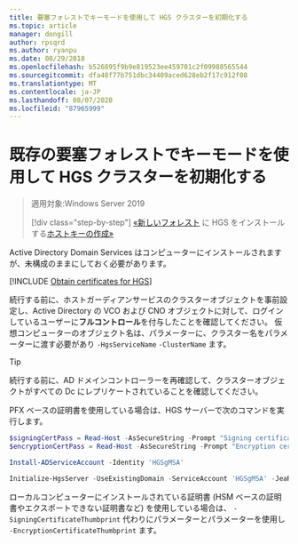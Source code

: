 ```yaml
---
title: 要塞フォレストでキーモードを使用して HGS クラスターを初期化する
ms.topic: article
manager: dongill
author: rpsqrd
ms.author: ryanpu
ms.date: 08/29/2018
ms.openlocfilehash: b526895f9b9e819523ee459701c2f09988565544
ms.sourcegitcommit: dfa48f77b751dbc34409aced628eb2f17c912f08
ms.translationtype: MT
ms.contentlocale: ja-JP
ms.lasthandoff: 08/07/2020
ms.locfileid: "87965999"
---
```

# <a name="initialize-the-hgs-cluster-using-key-mode-in-an-existing-bastion-forest"></a>既存の要塞フォレストでキーモードを使用して HGS クラスターを初期化する

> 適用対象:Windows Server 2019
>
> [!div class="step-by-step"]
> [«新しいフォレスト](guarded-fabric-install-hgs-in-a-bastion-forest.md) 
>  に HGS をインストールする[ホストキーの作成»](guarded-fabric-create-host-key.md)

Active Directory Domain Services はコンピューターにインストールされますが、未構成のままにしておく必要があります。

[!INCLUDE [Obtain certificates for HGS](../../../includes/guarded-fabric-initialize-hgs-default-step-two.md)]

続行する前に、ホストガーディアンサービスのクラスターオブジェクトを事前設定し、Active Directory の VCO および CNO オブジェクトに対して、ログインしているユーザーに**フルコントロール**を付与したことを確認してください。
仮想コンピューターのオブジェクト名は、パラメーターに、クラスター名をパラメーターに渡す必要があり `-HgsServiceName` `-ClusterName` ます。

> [!TIP]
> 続行する前に、AD ドメインコントローラーを再確認して、クラスターオブジェクトがすべての Dc にレプリケートされていることを確認してください。

PFX ベースの証明書を使用している場合は、HGS サーバーで次のコマンドを実行します。

```powershell
$signingCertPass = Read-Host -AsSecureString -Prompt "Signing certificate password"
$encryptionCertPass = Read-Host -AsSecureString -Prompt "Encryption certificate password"

Install-ADServiceAccount -Identity 'HGSgMSA'

Initialize-HgsServer -UseExistingDomain -ServiceAccount 'HGSgMSA' -JeaReviewersGroup 'HgsJeaReviewers' -JeaAdministratorsGroup 'HgsJeaAdmins' -HgsServiceName 'HgsService' -ClusterName 'HgsCluster' -SigningCertificatePath '.\signCert.pfx' -SigningCertificatePassword $signPass -EncryptionCertificatePath '.\encCert.pfx' -EncryptionCertificatePassword $encryptionCertPass -TrustHostKey
```

ローカルコンピューターにインストールされている証明書 (HSM ベースの証明書やエクスポートできない証明書など) を使用している場合は、 `-SigningCertificateThumbprint` 代わりにパラメーターとパラメーターを使用し `-EncryptionCertificateThumbprint` ます。

